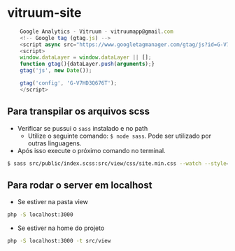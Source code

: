 # vitruum-site

```js
    Google Analytics - Vitruum - vitruumapp@gmail.com 
    <!-- Google tag (gtag.js) -->
    <script async src="https://www.googletagmanager.com/gtag/js?id=G-V7HD3Q676T"></script>
    <script>
    window.dataLayer = window.dataLayer || [];
    function gtag(){dataLayer.push(arguments);}
    gtag('js', new Date());

    gtag('config', 'G-V7HD3Q676T');
    </script>
```

## Para transpilar os arquivos scss

* Verificar se pussui o `sass` instalado e no path
    * Utilize o seguinte comando: `$ node sass`. Pode ser utilizado por outras linguagens.
* Após isso execute o próximo comando no terminal.
```BASH
$ sass src/public/index.scss:src/view/css/site.min.css --watch --style=compress
```

## Para rodar o server em localhost

* Se estiver na pasta view
```bash
php -S localhost:3000 
```
* Se estiver na home do projeto
```bash
php -S localhost:3000 -t src/view
```